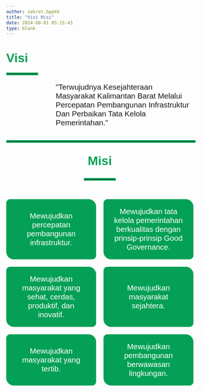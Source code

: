 ```yaml
---
author: sekret.bppkb
title: "Visi Misi"
date: 2024-08-01 05:15:43
type: blank
---
```

<h1 class="MsoNormal" style="margin-bottom: 0cm;"><span style="font-size: 25pt; font-family: 'Poppins', sans-serif;"><span style="color: #03A055;"><span style="vertical-align: inherit;"><span style="vertical-align: inherit;"><span style="vertical-align: inherit;"><span style="vertical-align: inherit;"><span style="vertical-align: inherit;"><span style="vertical-align: inherit;"><span style="vertical-align: inherit;"><span style="vertical-align: inherit;"><span style="vertical-align: inherit;"><span style="vertical-align: inherit;"><span style="vertical-align: inherit;">Visi</span></span></span></span></span></span></span></span></span></span></span></span></span></h1>

<hr style="border: 3px solid #03A055; width: 80px; margin-top:20px; margin-bottom: 20px;">

<p class="MsoNormal text-black dark:text-white" style="margin-bottom: 0cm; margin-left: 100pt; "><span style="font-size: 10pt; font-family: 'Poppins', sans-serif;"><o:p></o:p></span><span style="font-size: 10pt; font-family: 'Poppins', sans-serif;"><span style="vertical-align: inherit;"><span style="vertical-align: inherit;"><span style="vertical-align: inherit;"><span style="vertical-align: inherit;"><span style="vertical-align: inherit;"><span style="vertical-align: inherit;"><span style="vertical-align: inherit;"><span style="vertical-align: inherit;"><span style="vertical-align: inherit;"><span style="vertical-align: inherit;"><span style="text-align: center; font-size: 15.4pt">"Terwujudnya Kesejahteraan Masyarakat Kalimantan Barat Melalui Percepatan Pembangunan Infrastruktur</br>Dan Perbaikan Tata Kelola Pemerintahan."</span></span></span></span></span></span></span></span></span></span></span><o:p></o:p></span></p>

<p class="MsoNormal" style="text-indent: -21.3pt;  margin: 0cm 0cm 0cm 21.3pt;"><span style="font-size: 10pt; font-family: 'Poppins', sans-serif; color: black;"><o:p>&nbsp;</o:p></span></p>
<hr style="border: 3px solid #03A055; width: 100%; margin-top:20px; margin-bottom: 30px;">

<h1 class="MsoNormal" style="text-indent: -21.3pt;  margin: 0cm 0cm 0cm 21.3pt; text-align:center;margin-bottom: 20pt;"><span style="font-size: 25pt; font-family: 'Poppins', sans-serif;"><span style="color: #03A055;"><span style="vertical-align: inherit;"><span style="vertical-align: inherit;"><span style="vertical-align: inherit;"><span style="vertical-align: inherit;"><span style="vertical-align: inherit;"><span style="vertical-align: inherit;"><span style="vertical-align: inherit;"><span style="vertical-align: inherit;"><span style="vertical-align: inherit;"><span style="vertical-align: inherit;"><span style="vertical-align: inherit;">Misi</span></span></span></span></span></span></span></span></span></span></span><span style="color: black;"><o:p></o:p></span></span></h1>

<hr style="border: 3px solid #03A055; width: 80px; margin-top:20px; margin-bottom: 50px; margin-left: auto; margin-right: auto;">

<div style="display: flex; flex-wrap: wrap; gap: 20px;">
    <div style="flex: 1 1 calc(33.333% - 20px); border: 1px solid #03A055; padding: 20px; border-top-left-radius: 10px; border-top-right-radius: 20px; border-bottom-left-radius: 20px; border-bottom-right-radius: 10px; background-color: #03A055; color: white; display: flex; justify-content: center; align-items: center; text-align: center;">
        <p class="MsoListParagraph" style="margin: 0cm 0cm 0cm 0cm;">
            <span style="font-size: 15.4pt; font-family: 'Poppins', sans-serif;">
                <span style="vertical-align: inherit;">Mewujudkan percepatan pembangunan infrastruktur.</span>
            </span>
        </p>
    </div>
    <div style="flex: 1 1 calc(33.333% - 20px); border: 1px solid #03A055; padding: 20px; border-top-left-radius: 10px; border-top-right-radius: 20px; border-bottom-left-radius: 20px; border-bottom-right-radius: 10px; background-color: #03A055; color: white; display: flex; justify-content: center; align-items: center; text-align: center;">
        <p class="MsoListParagraph" style="margin: 0cm 0cm 0cm 0cm;">
            <span style="font-size: 15.4pt; font-family: 'Poppins', sans-serif;">
                <span style="vertical-align: inherit;">
                    <span style="vertical-align: inherit;">Mewujudkan tata kelola pemerintahan berkualitas dengan prinsip-prinsip Good Governance.</span>
                </span>
            </span>
        </p>
    </div>
    <div style="flex: 1 1 calc(33.333% - 20px); border: 1px solid #03A055; padding: 20px; border-top-left-radius: 10px; border-top-right-radius: 20px; border-bottom-left-radius: 20px; border-bottom-right-radius: 10px; background-color: #03A055; color: white; display: flex; justify-content: center; align-items: center; text-align: center;">
        <p class="MsoListParagraph" style="margin: 0cm 0cm 0cm 0cm;">
            <span style="font-size: 15.4pt; font-family: 'Poppins', sans-serif;">
                <span style="vertical-align: inherit;">
                    <span style="vertical-align: inherit;">Mewujudkan masyarakat yang sehat, cerdas, produktif, dan inovatif.</span>
                </span>
            </span>
        </p>
    </div>
    <div style="flex: 1 1 calc(33.333% - 20px); border: 1px solid #03A055; padding: 20px; border-top-left-radius: 10px; border-top-right-radius: 20px; border-bottom-left-radius: 20px; border-bottom-right-radius: 10px; background-color: #03A055; color: white; display: flex; justify-content: center; align-items: center; text-align: center;">
        <p class="MsoListParagraph" style="margin: 0cm 0cm 0cm 0cm;">
            <span style="font-size: 15.4pt; font-family: 'Poppins', sans-serif;">
                <span style="vertical-align: inherit;">
                    <span style="vertical-align: inherit;">Mewujudkan masyarakat sejahtera.</span>
                </span>
            </span>
        </p>
    </div>
    <div style="flex: 1 1 calc(33.333% - 20px); border: 1px solid #03A055; padding: 20px; border-top-left-radius: 10px; border-top-right-radius: 20px; border-bottom-left-radius: 20px; border-bottom-right-radius: 10px; background-color: #03A055; color: white; display: flex; justify-content: center; align-items: center; text-align: center;">
        <p class="MsoListParagraph" style="margin: 0cm 0cm 0cm 0cm;">
            <span style="font-size: 15.4pt; font-family: 'Poppins', sans-serif;">
                <span style="vertical-align: inherit;">
                    <span style="vertical-align: inherit;">Mewujudkan masyarakat yang tertib.</span>
                </span>
            </span>
        </p>
    </div>
    <div style="flex: 1 1 calc(33.333% - 20px); border: 1px solid #03A055; padding: 20px; border-top-left-radius: 10px; border-top-right-radius: 20px; border-bottom-left-radius: 20px; border-bottom-right-radius: 10px; background-color: #03A055; color: white; display: flex; justify-content: center; align-items: center; text-align: center;">
        <p class="MsoListParagraph" style="margin: 0cm 0cm 0cm 0cm;">
            <span style="font-size: 15.4pt; font-family: 'Poppins', sans-serif;">
                <span style="vertical-align: inherit;">
                    <span style="vertical-align: inherit;">Mewujudkan pembangunan berwawasan lingkungan.</span>
                </span>
            </span>
        </p>
    </div>
</div>

<style>
@media screen and (max-width: 768px) {
  div[style*="flex-wrap: wrap;"] {
    flex-direction: column; /* Atur agar kotak ditampilkan secara vertikal */
    gap: 15px; /* Tambahkan jarak antar elemen */
  }

  div[style*="flex: 1 1 calc(33.333% - 20px);"] {
    flex: 1 1 100%; /* Kotak mengambil seluruh lebar container */
    margin: 0 auto; /* Pusatkan elemen */
    max-width: 100%; /* Pastikan lebar tetap seragam */
    height: auto; /* Tinggi otomatis mengikuti konten */
    box-sizing: border-box; /* Pastikan padding tidak memengaruhi ukuran total */
  }

  div[style*="padding: 20px;"] {
    display: flex; /* Pastikan konten di dalam terpusat */
    justify-content: center;
    align-items: center;
    text-align: center;
    height: auto; /* Tinggi otomatis mengikuti konten */
  }
}
</style>